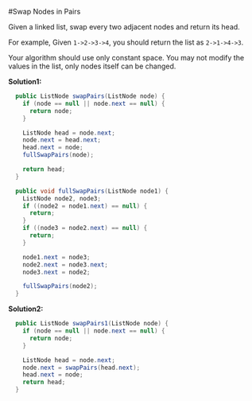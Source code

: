 #Swap Nodes in Pairs

Given a linked list, swap every two adjacent nodes and return its head.

For example,
Given ```1->2->3->4```, you should return the list as ```2->1->4->3```.

Your algorithm should use only constant space. You may not modify the values in the list, only nodes itself can be changed.

**Solution1:**

```java
  public ListNode swapPairs(ListNode node) {
    if (node == null || node.next == null) {
      return node;
    }

    ListNode head = node.next;
    node.next = head.next;
    head.next = node;
    fullSwapPairs(node);

    return head;
  }

  public void fullSwapPairs(ListNode node1) {
    ListNode node2, node3;
    if ((node2 = node1.next) == null) {
      return;
    }
    if ((node3 = node2.next) == null) {
      return;
    }

    node1.next = node3;
    node2.next = node3.next;
    node3.next = node2;

    fullSwapPairs(node2);
  }
```

**Solution2:**

```java
  public ListNode swapPairs1(ListNode node) {
    if (node == null || node.next == null) {
      return node;
    }

    ListNode head = node.next;
    node.next = swapPairs(head.next);
    head.next = node;
    return head;
  }
```
